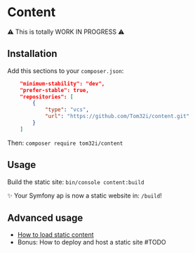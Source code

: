 # Content

⚠️ This is totally WORK IN PROGRESS ⚠️

## Installation

Add this sections to your `composer.json`:

```json
    "minimum-stability": "dev",
    "prefer-stable": true,
    "repositories": [
        {
            "type": "vcs",
            "url": "https://github.com/Tom32i/content.git"
        }
    ]
```

Then: `composer require tom32i/content`

## Usage

Build the static site: `bin/console content:build`

✨ Your Symfony ap is now a static website in: `/build`!

## Advanced usage

- [How to load static content](doc/loading-content.md)
- Bonus: How to deploy and host a static site #TODO
